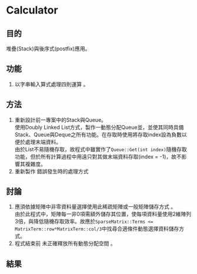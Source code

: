 # Calculator  
## 目的    
堆疊(Stack)與後序式(postfix)應用。  

## 功能  
1. 以字串輸入算式處理四則運算 。  

## 方法  
1. 重新設計前一專案中的Stack與Queue。  
使用Doubly Linked List方式，製作一動態分配Queue並，並使其同時具備Stack、Queue與Deque之所有功能。在存取時使用將存取index設為負數以便於處理末端資料。  
由於List不易隨機存取，故程式中雖實作了`Queue::Get(int index)`隨機存取功能，但於所有計算過程中用遠只對其做末端資料存取(index = -1)，故不影響其複雜度。  
2. 重新製作 錯誤發生時的處理方式

## 討論 
1. 應須依據矩陣中非零資料量選擇使用此稀疏矩陣或一般矩陣儲存方式 。  
由於此程式中，矩陣每一非0項需額外儲存其位置，使每項資料量使用2維陣列3倍，與降低隨機存取效率。故應於`SparseMatrix::Terms <= MatrixTerm::row*MatrixTerm::col/3`中找尋合適條件動態選擇資料儲存方式。  
2. 程式結束前 未正確釋放所有動態分配空間 。


## 結果  
[]()
